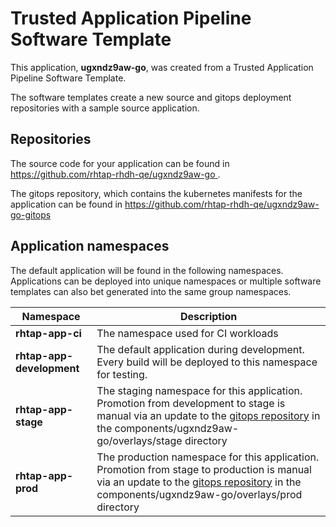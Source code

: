 # Trusted Application Pipeline Software Template

This application, **ugxndz9aw-go**, was created from a Trusted Application Pipeline Software Template.

The software templates create a new source and gitops deployment repositories with a sample source application. 

## Repositories

The source code for your application can be found in [https://github.com/rhtap-rhdh-qe/ugxndz9aw-go ](https://github.com/rhtap-rhdh-qe/ugxndz9aw-go ).
 
The gitops repository, which contains the kubernetes manifests for the application can be found in 
[https://github.com/rhtap-rhdh-qe/ugxndz9aw-go-gitops ](https://github.com/rhtap-rhdh-qe/ugxndz9aw-go-gitops ) 

## Application namespaces 

The default application will be found in the following namespaces. Applications can be deployed into unique namespaces or multiple software templates can also bet generated into the same group namespaces.  

|  Namespace   |  Description   |  
| -------- | -------- |
| **rhtap-app-ci** | The namespace used for CI workloads |
| **rhtap-app-development** | The default application during development. Every build will be deployed to this namespace for testing. |
| **rhtap-app-stage** | The staging namespace for this application. Promotion from development to stage is manual via an update to the [gitops repository](https://github.com/rhtap-rhdh-qe/ugxndz9aw-go-gitops ) in the components/ugxndz9aw-go/overlays/stage directory |
| **rhtap-app-prod** | The production namespace for this application. Promotion from stage to production is manual via an update to the [gitops repository](https://github.com/rhtap-rhdh-qe/ugxndz9aw-go-gitops ) in the components/ugxndz9aw-go/overlays/prod directory |